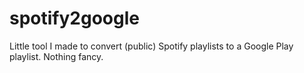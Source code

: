 # spotify2google

Little tool I made to convert (public) Spotify playlists to a Google Play playlist. Nothing fancy.
